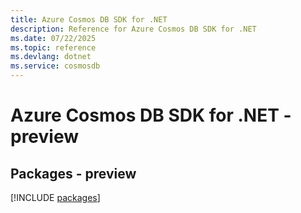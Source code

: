 ```yaml
---
title: Azure Cosmos DB SDK for .NET
description: Reference for Azure Cosmos DB SDK for .NET
ms.date: 07/22/2025
ms.topic: reference
ms.devlang: dotnet
ms.service: cosmosdb
---
```

# Azure Cosmos DB SDK for .NET - preview
## Packages - preview
[!INCLUDE [packages](cosmos-db-index.md)]